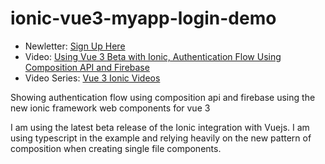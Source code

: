 # ionic-vue3-myapp-login-demo


- Newletter: [Sign Up Here](https://expert-artisan-6151.ck.page/0bea0cd20d)
- Video: [Using Vue 3 Beta with Ionic, Authentication Flow Using Composition API and Firebase](https://youtu.be/QxUVGTL4GzY)
- Video Series: [Vue 3 Ionic Videos](https://www.youtube.com/playlist?list=PL2PY2-9rsgl2uKW0DB5FJ-YRCAG-JuSWN)


Showing authentication flow using composition api and firebase using the new ionic framework web components for vue 3

I am using the latest beta release of the Ionic integration with Vuejs. I am using typescript in the example and relying heavily on the new pattern of composition when creating single file components.
